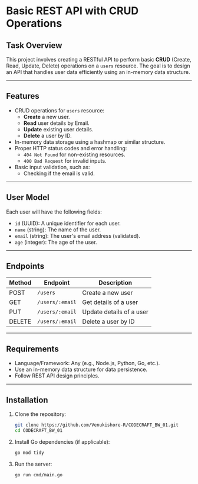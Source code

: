 # Basic REST API with CRUD Operations

## Task Overview
This project involves creating a RESTful API to perform basic **CRUD** (Create, Read, Update, Delete) operations on a `users` resource. The goal is to design an API that handles user data efficiently using an in-memory data structure.

---

## Features
- CRUD operations for `users` resource:
  - **Create** a new user.
  - **Read** user details by Email.
  - **Update** existing user details.
  - **Delete** a user by ID.
- In-memory data storage using a hashmap or similar structure.
- Proper HTTP status codes and error handling:
  - `404 Not Found` for non-existing resources.
  - `400 Bad Request` for invalid inputs.
- Basic input validation, such as:
  - Checking if the email is valid.

---

## User Model
Each user will have the following fields:
- `id` (UUID): A unique identifier for each user.
- `name` (string): The name of the user.
- `email` (string): The user's email address (validated).
- `age` (integer): The age of the user.

---

## Endpoints

| Method | Endpoint        | Description               |
|--------|-----------------|---------------------------|
| POST   | `/users`        | Create a new user         |
| GET    | `/users/:email`    | Get details of a user     |
| PUT    | `/users/:email`    | Update details of a user  |
| DELETE | `/users/:email`    | Delete a user by ID       |

---

## Requirements
- Language/Framework: Any (e.g., Node.js, Python, Go, etc.).
- Use an in-memory data structure for data persistence.
- Follow REST API design principles.

---

## Installation
1. Clone the repository:
   ```bash
   git clone https://github.com/Venukishore-R/CODECRAFT_BW_01.git
   cd CODECRAFT_BW_01
2. Install Go dependencies (if applicable):
   ```bash
   go mod tidy
3. Run the server:
   ```bash
   go run cmd/main.go

